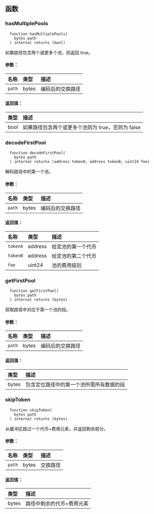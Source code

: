 ## 函数

### hasMultiplePools

```solidity
  function hasMultiplePools(
    bytes path
  ) internal returns (bool)
```

如果路径包含两个或更多个池，则返回 true。

#### 参数：

| 名称   | 类型  | 描述           |
| :----- | :---- | :-------------------- |
| `path` | bytes | 编码后的交换路径 |

#### 返回值：

| 类型 | 描述                                         |
| :--- | :-------------------------------------------------- |
| bool | 如果路径包含两个或更多个池则为 true，否则为 false |

### decodeFirstPool

```solidity
  function decodeFirstPool(
    bytes path
  ) internal returns (address tokenA, address tokenB, uint24 fee)
```

解码路径中的第一个池。

#### 参数：

| 名称   | 类型  | 描述                 |
| :----- | :---- | :-------------------------- |
| `path` | bytes | 编码后的交换路径 |

#### 返回值：

| 名称     | 类型    | 描述                        |
| :------- | :------ | :--------------------------------- |
| `tokenA` | address | 给定池的第一个代币  |
| `tokenB` | address | 给定池的第二个代币 |
| `fee`    | uint24  | 池的费用级别          |

### getFirstPool

```solidity
  function getFirstPool(
    bytes path
  ) internal returns (bytes)
```

获取路径中对应于第一个池的段。

#### 参数：

| 名称   | 类型  | 描述                 |
| :----- | :---- | :-------------------------- |
| `path` | bytes | 编码后的交换路径 |

#### 返回值：

| 类型  | 描述                                                                |
| :---- | :------------------------------------------------------------------------- |
| bytes | 包含定位路径中的第一个池所需所有数据的段 |

### skipToken

```solidity
  function skipToken(
    bytes path
  ) internal returns (bytes)
```

从缓冲区跳过一个代币+费用元素，并返回剩余部分。

#### 参数：

| 名称   | 类型  | 描述   |
| :----- | :---- | :------------ |
| `path` | bytes | 交换路径 |

#### 返回值：

| 类型  | 描述                                |
| :---- | :----------------------------------------- |
| bytes | 路径中剩余的代币+费用元素 |